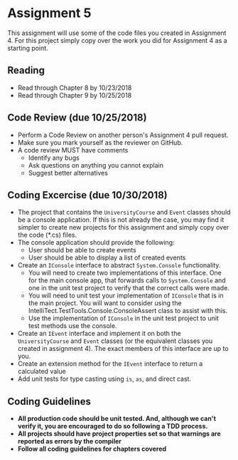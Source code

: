 # Assignment 5

This assignment will use some of the code files you created in Assignment 4. For this project simply copy over the work you did for Assignment 4 as a starting point.

## Reading 
* Read through Chapter 8 by 10/23/2018
* Read through Chapter 9 by 10/25/2018

## Code Review (due 10/25/2018)
* Perform a Code Review on another person's Assignment 4 pull request.
* Make sure you mark yourself as the reviewer on GitHub.
* A code review MUST have comments
    * Identify any bugs
    * Ask questions on anything you cannot explain
    * Suggest better alternatives

## Coding Excercise (due 10/30/2018)
* The project that contains the `UniversityCourse` and `Event` classes should be a console application. If this is not already the case, you may find it simpler to create new projects for this assignment and simply copy over the code (*.cs) files.
* The console application should provide the following:
    * User should be able to create events
    * User should be able to display a list of created events
* Create an `IConsole` interface to abstract `System.Console` functionality.
    * You will need to create two implementations of this interface. One for the main console app, that forwards calls to `System.Console` and one in the unit test project to verify that the correct calls were made.
    * You will need to unit test your implementation of `IConsole` that is in the main project. You will want to consider using the IntelliTect.TestTools.Console.ConsoleAssert class to assist with this.
    * Use the implementation of `IConsole` in the unit test project to unit test methods use the console.
* Create an `IEvent` interface and implement it on both the `UniversityCourse` and `Event` classes (or the equivalent classes you created in assignment 4). The exact members of this interface are up to you.
* Create an extension method for the `IEvent` interface to return a calculated value
* Add unit tests for type casting using `is`, `as`, and direct cast.

## Coding Guidelines

* **All production code should be unit tested.  And, although we can't verify it, you are encouraged to do so following a TDD process.**
* **All projects should have project properties set so that warnings are reported as errors by the compiler**
* **Follow all coding guidelines for chapters covered**
